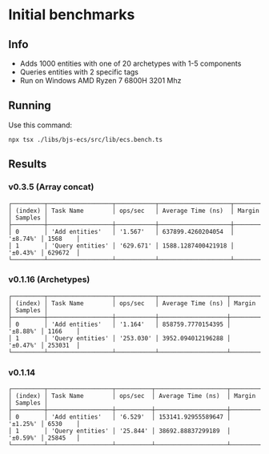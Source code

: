 # Initial benchmarks

## Info

- Adds 1000 entities with one of 20 archetypes with 1-5 components
- Queries entities with 2 specific tags
- Run on Windows AMD Ryzen 7 6800H 3201 Mhz

## Running

Use this command:

```
npx tsx ./libs/bjs-ecs/src/lib/ecs.bench.ts
```

## Results

### v0.3.5 (Array concat)
```
┌─────────┬──────────────────┬───────────┬────────────────────┬──────────┬─────────┐
│ (index) │ Task Name        │ ops/sec   │ Average Time (ns)  │ Margin   │ Samples │
├─────────┼──────────────────┼───────────┼────────────────────┼──────────┼─────────┤
│ 0       │ 'Add entities'   │ '1.567'   │ 637899.4260204054  │ '±8.74%' │ 1568    │
│ 1       │ 'Query entities' │ '629.671' │ 1588.1287400421918 │ '±0.43%' │ 629672  │
└─────────┴──────────────────┴───────────┴────────────────────┴──────────┴─────────┘
```

### v0.1.16 (Archetypes)

```
┌─────────┬──────────────────┬───────────┬───────────────────┬──────────┬─────────┐
│ (index) │ Task Name        │ ops/sec   │ Average Time (ns) │ Margin   │ Samples │
├─────────┼──────────────────┼───────────┼───────────────────┼──────────┼─────────┤
│ 0       │ 'Add entities'   │ '1.164'   │ 858759.7770154395 │ '±8.88%' │ 1166    │
│ 1       │ 'Query entities' │ '253.030' │ 3952.094012196288 │ '±0.47%' │ 253031  │
└─────────┴──────────────────┴───────────┴───────────────────┴──────────┴─────────┘
```

### v0.1.14

```
┌─────────┬──────────────────┬──────────┬────────────────────┬──────────┬─────────┐
│ (index) │ Task Name        │ ops/sec  │ Average Time (ns)  │ Margin   │ Samples │
├─────────┼──────────────────┼──────────┼────────────────────┼──────────┼─────────┤
│ 0       │ 'Add entities'   │ '6.529'  │ 153141.92955589647 │ '±1.25%' │ 6530    │
│ 1       │ 'Query entities' │ '25.844' │ 38692.88837299189  │ '±0.59%' │ 25845   │
└─────────┴──────────────────┴──────────┴────────────────────┴──────────┴─────────┘
```
